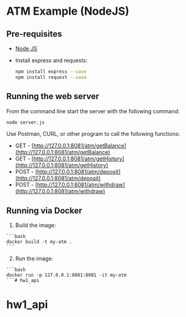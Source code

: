 # ATM Example (NodeJS)

## Pre-requisites
  * [Node JS](https://nodejs.org)
  * Install express and requests:

    ```bash
    npm install express --save
    npm install request --save
    ```

## Running the web server

From the command line start the server with the following command:

  ```bash
  node server.js
  ```

Use Postman, CURL, or other program to call the following functions:

  * GET - [http://127.0.0.1:8081/atm/getBalance](http://127.0.0.1:8081/atm/getBalance)
  * GET - [http://127.0.0.1:8081/atm/getHistory](http://127.0.0.1:8081/atm/getHistory)
  * POST - [http://127.0.0.1:8081/atm/deposit](http://127.0.0.1:8081/atm/deposit)
  * POST - [http://127.0.0.1:8081/atm/withdraw](http://127.0.0.1:8081/atm/withdraw)

## Running via Docker

  1. Build the image:

    ```bash
    docker build -t my-atm .
    ```

  2. Run the image:

    ```bash
    docker run -p 127.0.0.1:8081:8081 -it my-atm
    ```# hw1_api
# hw1_api
